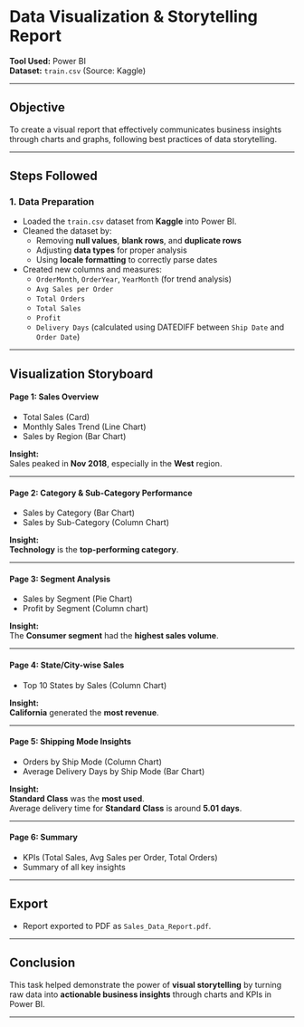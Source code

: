 # Data Visualization & Storytelling Report

**Tool Used:** Power BI  
**Dataset:** `train.csv` (Source: Kaggle)

---

## **Objective**
To create a visual report that effectively communicates business insights through charts and graphs, following best practices of data storytelling.

---

## **Steps Followed**

### 1. **Data Preparation**
- Loaded the `train.csv` dataset from **Kaggle** into Power BI.
- Cleaned the dataset by:
  - Removing **null values**, **blank rows**, and **duplicate rows**
  - Adjusting **data types** for proper analysis
  - Using **locale formatting** to correctly parse dates
- Created new columns and measures:
  - `OrderMonth`, `OrderYear`, `YearMonth` (for trend analysis)
  - `Avg Sales per Order`
  - `Total Orders`
  - `Total Sales`
  - `Profit`
  - `Delivery Days` (calculated using DATEDIFF between `Ship Date` and `Order Date`)

---

## **Visualization Storyboard**

#### **Page 1: Sales Overview**
- Total Sales (Card)
- Monthly Sales Trend (Line Chart)
- Sales by Region (Bar Chart)

**Insight:**  
Sales peaked in **Nov 2018**, especially in the **West** region.

---

#### **Page 2: Category & Sub-Category Performance**
- Sales by Category (Bar Chart)
- Sales by Sub-Category (Column Chart)

**Insight:**  
**Technology** is the **top-performing category**.

---

#### **Page 3: Segment Analysis**
- Sales by Segment (Pie Chart)
- Profit by Segment (Column chart)

**Insight:**  
The **Consumer segment** had the **highest sales volume**.

---

#### **Page 4: State/City-wise Sales**
- Top 10 States by Sales (Column Chart)

**Insight:**  
**California** generated the **most revenue**.

---

#### **Page 5: Shipping Mode Insights**
- Orders by Ship Mode (Column Chart)
- Average Delivery Days by Ship Mode (Bar Chart)

**Insight:**  
**Standard Class** was the **most used**.  
Average delivery time for **Standard Class** is around **5.01 days**.

---

#### **Page 6: Summary**
- KPIs (Total Sales, Avg Sales per Order, Total Orders)
- Summary of all key insights

---

## **Export**
- Report exported to PDF as `Sales_Data_Report.pdf`.

---

## **Conclusion**
This task helped demonstrate the power of **visual storytelling** by turning raw data into **actionable business insights** through charts and KPIs in Power BI.

---
